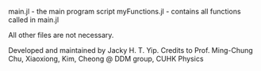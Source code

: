 main.jl - the main program script
myFunctions.jl - contains all functions called in main.jl

All other files are not necessary.

Developed and maintained by Jacky H. T. Yip. Credits to Prof. Ming-Chung Chu, Xiaoxiong, Kim, Cheong @ DDM group, CUHK Physics
